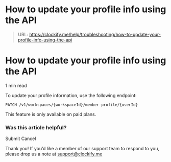 # How to update your profile info using the API

> URL: https://clockify.me/help/troubleshooting/how-to-update-your-profile-info-using-the-api

# How to update your profile info using the API

1 min read

To update your profile information, use the following endpoint:

```
PATCH /v1/workspaces/{workspaceId}/member-profile/{userId}
```

This feature is only available on paid plans.

### Was this article helpful?

Submit
Cancel

Thank you! If you’d like a member of our support team to respond to you, please drop us a note at support@clockify.me